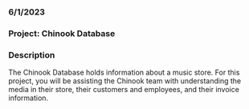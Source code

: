 
### 6/1/2023


### Project: Chinook Database 

### Description
The Chinook Database holds information about a music store. For this project, you will be assisting the Chinook team with understanding the media in their store, their customers and employees, and their invoice information. 








